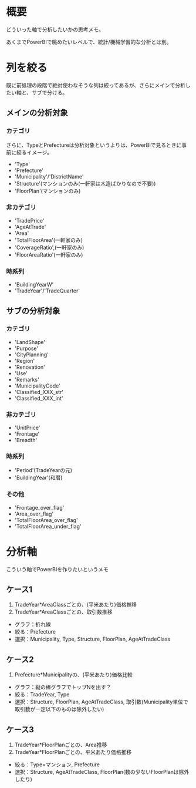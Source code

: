 # 概要
どういった軸で分析したいかの思考メモ。

あくまでPowerBIで眺めたいレベルで、統計/機械学習的な分析とは別。

# 列を絞る
既に前処理の段階で絶対使わなそうな列は絞ってあるが、さらにメインで分析したい軸と、サブで分ける。

## メインの分析対象
### カテゴリ
さらに、TypeとPrefectureは分析対象というよりは、PowerBIで見るときに事前に絞るイメージ。
- 'Type'
- 'Prefecture'
- 'Municipality'/'DistrictName'
- 'Structure'(マンションのみ(一軒家は木造ばかりなので不要))
- 'FloorPlan'(マンションのみ)

### 非カテゴリ
- 'TradePrice'
- 'AgeAtTrade'
- 'Area'
- 'TotalFloorArea'(一軒家のみ)
- 'CoverageRatio',(一軒家のみ)
- 'FloorAreaRatio'(一軒家のみ)

### 時系列
- 'BuildingYearW'
- 'TradeYear'/'TradeQuarter'

## サブの分析対象
### カテゴリ
- 'LandShape'
- 'Purpose'
- 'CityPlanning'
- 'Region'
- 'Renovation'
- 'Use'
- 'Remarks'
- 'MunicipalityCode'
- 'Classified_XXX_str'
- 'Classified_XXX_int'

### 非カテゴリ
- 'UnitPrice'
- 'Frontage'
- 'Breadth'

### 時系列
- 'Period'(TradeYearの元)
- 'BuildingYear'(和暦)

### その他
- 'Frontage_over_flag'
- 'Area_over_flag'
- 'TotalFloorArea_over_flag'
- 'TotalFloorArea_under_flag'


# 分析軸
こういう軸でPowerBIを作りたいというメモ
## ケース1
1. TradeYear*AreaClassごとの、(平米あたり)価格推移
2. TradeYear*AreaClassごとの、取引数推移
- グラフ：折れ線
- 絞る：Prefecture
- 選択：Municipality, Type, Structure, FloorPlan, AgeAtTradeClass

## ケース2
1. Prefecture*Municipalityの、(平米あたり)価格比較
- グラフ：縦の棒グラフでトップNを出す？
- 絞る：TradeYear, Type
- 選択：Structure, FloorPlan, AgeAtTradeClass, 取引数(Municipality単位で取引数が一定以下のものは除外したい)

## ケース3
1. TradeYear*FloorPlanごとの、Area推移
2. TradeYear*FloorPlanごとの、平米あたり価格推移
- 絞る：Type=マンション, Prefecture
- 選択：Structure, AgeAtTradeClass, FloorPlan(数の少ないFloorPlanは除外したり)